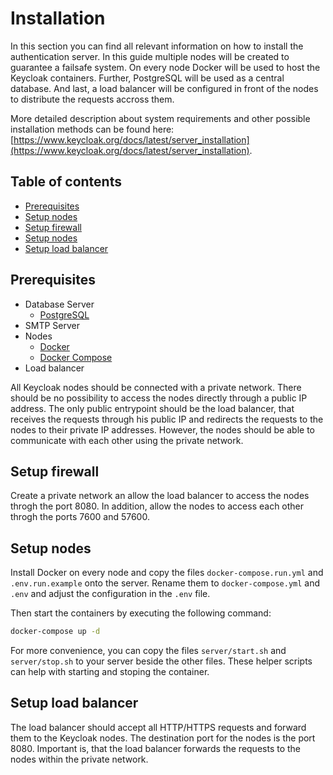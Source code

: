 <!--
SPDX-FileCopyrightText: NOI Techpark <digital@noi.bz.it>

SPDX-License-Identifier: CC0-1.0
-->

Installation
============

In this section you can find all relevant information on how to install the authentication server. In this guide multiple nodes will be created to guarantee a failsafe system. On every node Docker will be used to host the Keycloak containers. Further, PostgreSQL will be used as a central database. And last, a load balancer will be configured in front of the nodes to distribute the requests accross them.

More detailed description about system requirements and other possible installation methods can be found here: [https://www.keycloak.org/docs/latest/server_installation](https://www.keycloak.org/docs/latest/server_installation).

## Table of contents

- [Prerequisites](#prerequisites)
- [Setup nodes](#setup-nodes)
- [Setup firewall](#setup-firewall)
- [Setup nodes](#setup-nodes)
- [Setup load balancer](#setup-load-balancer)

## Prerequisites

- Database Server
    - [PostgreSQL](https://www.postgresql.org/)
- SMTP Server
- Nodes
    - [Docker](https://www.docker.com/)
    - [Docker Compose](https://docs.docker.com/compose/)
- Load balancer

All Keycloak nodes should be connected with a private network. There should be no possibility to access the nodes directly through a public IP address. The only public entrypoint should be the load balancer, that receives the requests through his public IP and redirects the requests to the nodes to their private IP addresses. However, the nodes should be able to communicate with each other using the private network.

## Setup firewall

Create a private network an allow the load balancer to access the nodes throgh the port 8080. In addition, allow the nodes to access each other throgh the ports 7600 and 57600.

## Setup nodes

Install Docker on every node and copy the files `docker-compose.run.yml` and `.env.run.example` onto the server. Rename them to `docker-compose.yml` and `.env` and adjust the configuration in the `.env` file.

Then start the containers by executing the following command:

```bash
docker-compose up -d
```

For more convenience, you can copy the files `server/start.sh` and `server/stop.sh` to your server beside the other files. These helper scripts can help with starting and stoping the container.

## Setup load balancer

The load balancer should accept all HTTP/HTTPS requests and forward them to the Keycloak nodes. The destination port for the nodes is the port 8080. Important is, that the load balancer forwards the requests to the nodes within the private network.
